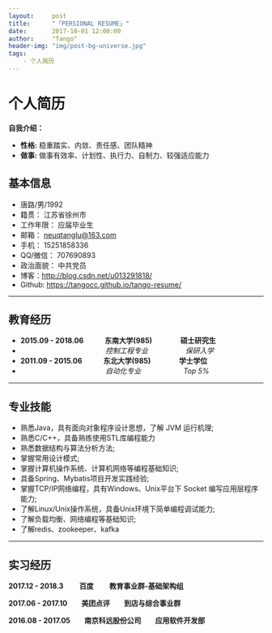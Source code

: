 ```yaml
---
layout:     post
title:      "「PERSIONAL RESUME」"
date:       2017-10-01 12:00:00
author:     "Tango"
header-img: "img/post-bg-universe.jpg"
tags:
    - 个人简历
---
```

# 个人简历
**自我介绍：**
- **性格:** 稳重踏实、内敛、责任感、团队精神 
- **做事:** 做事有效率、计划性、执行力、自制力、较强适应能力

## 基本信息

- 唐路/男/1992
- 籍贯：    江苏省徐州市
- 工作年限： 应届毕业生
- 邮箱： neuqtanglu@163.com
- 手机： 15251858336
- QQ/微信：   707690893
- 政治面貌：  中共党员
- 博客：http://blog.csdn.net/u013291818/ 
- Github: https://tangocc.github.io/tango-resume/

-------------------
## 教育经历

- **2015.09 - 2018.06　　　东南大学(985)　　　　硕士研究生**  
- 　　　　　　　　　　　　_控制工程专业_　　　　　 _保研入学_
- **2011.09 - 2015.06　　　东北大学(985)　　　　学士学位**  
- 　　　　　　　　　　　　_自动化专业_　　　　　　_Top 5%_

-------------------
## 专业技能

- 熟悉Java，具有面向对象程序设计思想，了解 JVM 运行机理;
- 熟悉C/C++，具备熟练使用STL库编程能力
- 熟悉数据结构与算法分析方法;
- 掌握常用设计模式;
- 掌握计算机操作系统、计算机网络等编程基础知识;
- 具备Spring、Mybatis项目开发实践经验;
- 掌握TCP/IP网络编程，具有Windows、Unix平台下 Socket 编写应用层程序能力;
- 了解Linux/Unix操作系统，具备Unix环境下简单编程调试能力;
- 了解负载均衡、网络编程等基础知识;
- 了解redis、zookeeper、kafka

-------------------
## 实习经历
**2017.12 - 2018.3　　 百度　　   教育事业群-基础架构组**

**2017.06 - 2017.10　　美团点评　　到店与综合事业群**

**2016.08 - 2017.05　　南京科远股份公司　　应用软件开发部**
